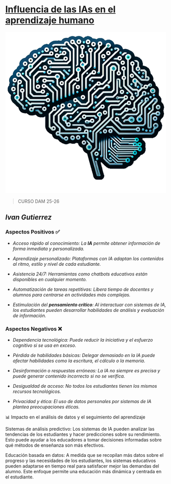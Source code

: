 # <Ins>Influencia de las IAs en el aprendizaje humano

![ia.png](img/ia.png)

> CURSO DAM 25-26

## *Ivan Gutierrez*

### Aspectos Positivos ✅

* *Acceso rápido al conocimiento:
La **IA** permite obtener información de forma inmediata y personalizada.*


* *Aprendizaje personalizado:
Plataformas con IA adaptan los contenidos al ritmo, estilo y nivel de cada estudiante.*

* *Asistencia 24/7:
Herramientas como chatbots educativos están disponibles en cualquier momento.*



* *Automatización de tareas repetitivas:
Libera tiempo de docentes y alumnos para centrarse en actividades más complejas.*

* *Estimulación del **pensamiento crítico**:
Al interactuar con sistemas de IA, los estudiantes pueden desarrollar habilidades de análisis y evaluación de información.*


### Aspectos Negativos ❌

* *Dependencia tecnológica:
Puede reducir la iniciativa y el esfuerzo cognitivo si se usa en exceso.*



* *Pérdida de habilidades básicas:
Delegar demasiado en la IA puede afectar habilidades como la escritura, el cálculo o la memoria.*



* *Desinformación o respuestas erróneas:
La IA no siempre es precisa y puede generar contenido incorrecto si no se verifica.*



* *Desigualdad de acceso:
No todos los estudiantes tienen los mismos recursos tecnológicos.*



* *Privacidad y ética:
El uso de datos personales por sistemas de IA plantea preocupaciones éticas.*

📊 Impacto en el análisis de datos y el seguimiento del aprendizaje

Sistemas de análisis predictivo:
Los sistemas de IA pueden analizar las tendencias de los estudiantes y hacer predicciones sobre su rendimiento. Esto puede ayudar a los educadores a tomar decisiones informadas sobre qué métodos de enseñanza son más efectivos.

Educación basada en datos:
A medida que se recopilan más datos sobre el progreso y las necesidades de los estudiantes, los sistemas educativos pueden adaptarse en tiempo real para satisfacer mejor las demandas del alumno. Este enfoque permite una educación más dinámica y centrada en el estudiante.




